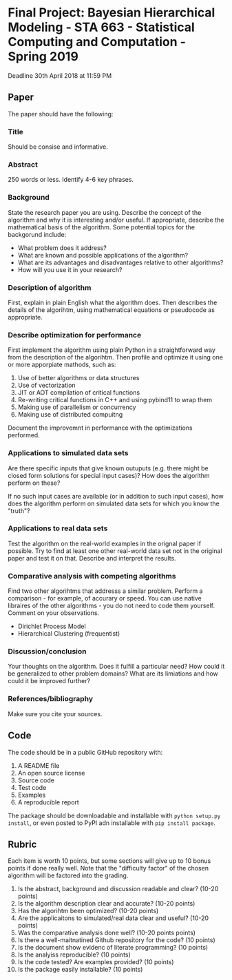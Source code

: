 # Final Project: Bayesian Hierarchical Modeling - STA 663 - Statistical Computing and Computation - Spring 2019

Deadline 30th April 2018 at 11:59 PM

## Paper

The paper should have the following:

### Title

Should be consise and informative.

### Abstract

250 words or less. Identify 4-6 key phrases.

### Background

State the research paper you are using. Describe the concept of the algorithm and why it is interesting and/or useful. If appropriate, describe the mathematical basis of the algorithm. Some potential topics for the backgorund include:

- What problem does it address? 
- What are known and possible applications of the algorithm? 
- What are its advantages and disadvantages relative to other algorithms?
- How will you use it in your research?

### Description of algorithm

First, explain in plain English what the algorithm does. Then describes the details of the algorihtm, using mathematical equations or pseudocode as appropriate. 

### Describe optimization for performance

First implement the algorithm using plain Python in a straightforward way from the description of the algorihtm. Then profile and optimize it using one or more apporpiate mathods, such as:

1. Use of better algorithms or data structures
2. Use of vectorization
3. JIT or AOT compilation of critical functions
4. Re-writing critical functions in C++ and using pybind11 to wrap them
5. Making use of parallelism or concurrency
6. Making use of distributed compuitng

Document the improvemnt in performance with the optimizations performed.

### Applications to simulated data sets

Are there specific inputs that give known outuputs (e.g. there might be closed form solutions for special input cases)? How does the algorithm perform on these? 

If no such input cases are available (or in addition to such input cases), how does the algorithm perform on simulated data sets for which you know the "truth"? 

### Applications to real data sets

Test the algorithm on the real-world examples in the orignal paper if possible. Try to find at least one other real-world data set not in the original paper and test it on that. Describe and interpret the results.

### Comparative analysis with competing algorithms

Find two other algorihtms that addresss a similar problem. Perform a comparison - for example, of accurary or speed. You can use native libraires of the other algorithms - you do not need to code them yourself. Comment on your observations. 
 - Dirichlet Process Model
 - Hierarchical Clustering (frequentist)


### Discussion/conclusion

Your thoughts on the algorithm. Does it fulfill a particular need? How could it be generalized to other problem domains? What are its limiations and how could it be improved further?

### References/bibliography

Make sure you cite your sources.

## Code

The code should be in a public GitHub repository with:

1. A README file
2. An open source license
3. Source code
4. Test code
5. Examples
6. A reproducible report

The package should be downloadable and installable with `python setup.py install`, or even posted to PyPI adn installable with `pip install package`.


## Rubric

Each item is worth 10 points, but some sections will give up to 10 bonus points if done really well. Note that the "difficulty factor" of the chosen algorithm will be factored into the grading. 

1. Is the abstract, background and discussion readable and clear? (10-20 points)
2. Is the algorithm description clear and accurate? (10-20 points)
3. Has the algorihtm been optimized? (10-20 points)
4. Are the applicaitons to simulated/real data clear and useful? (10-20 points)
5. Was the comparative analysis done well? (10-20 points points)
6. Is there a well-maitnatined Github repository for the code? (10 points)
7. Is the document show evidenc of literate programming? (10 points)
8. Is the analyiss reproducible? (10 points)
9. Is the code tested? Are examples provided? (10 points)
10. Is the package easily installable? (10 points)

